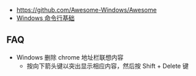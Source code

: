 - https://github.com/Awesome-Windows/Awesome
- [Windows 命令行基础](https://blog.henix.info/blog/windows-cmdbasic/)



## FAQ
- Windows 删除 chrome 地址栏联想内容
  - 按向下箭头键以突出显示相应内容，然后按 Shift + Delete 键
